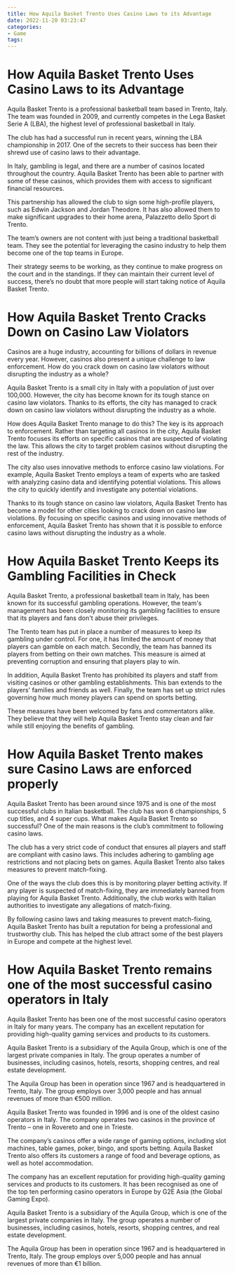 ```yaml
---
title: How Aquila Basket Trento Uses Casino Laws to its Advantage
date: 2022-11-20 03:23:47
categories:
- Game
tags:
---
```



#  How Aquila Basket Trento Uses Casino Laws to its Advantage

Aquila Basket Trento is a professional basketball team based in Trento, Italy. The team was founded in 2009, and currently competes in the Lega Basket Serie A (LBA), the highest level of professional basketball in Italy.

The club has had a successful run in recent years, winning the LBA championship in 2017. One of the secrets to their success has been their shrewd use of casino laws to their advantage.

In Italy, gambling is legal, and there are a number of casinos located throughout the country. Aquila Basket Trento has been able to partner with some of these casinos, which provides them with access to significant financial resources.

This partnership has allowed the club to sign some high-profile players, such as Edwin Jackson and Jordan Theodore. It has also allowed them to make significant upgrades to their home arena, Palazzetto dello Sport di Trento.

The team’s owners are not content with just being a traditional basketball team. They see the potential for leveraging the casino industry to help them become one of the top teams in Europe.

Their strategy seems to be working, as they continue to make progress on the court and in the standings. If they can maintain their current level of success, there’s no doubt that more people will start taking notice of Aquila Basket Trento.

#  How Aquila Basket Trento Cracks Down on Casino Law Violators

Casinos are a huge industry, accounting for billions of dollars in revenue every year. However, casinos also present a unique challenge to law enforcement. How do you crack down on casino law violators without disrupting the industry as a whole?

Aquila Basket Trento is a small city in Italy with a population of just over 100,000. However, the city has become known for its tough stance on casino law violators. Thanks to its efforts, the city has managed to crack down on casino law violators without disrupting the industry as a whole.

How does Aquila Basket Trento manage to do this? The key is its approach to enforcement. Rather than targeting all casinos in the city, Aquila Basket Trento focuses its efforts on specific casinos that are suspected of violating the law. This allows the city to target problem casinos without disrupting the rest of the industry.

The city also uses innovative methods to enforce casino law violations. For example, Aquila Basket Trento employs a team of experts who are tasked with analyzing casino data and identifying potential violations. This allows the city to quickly identify and investigate any potential violations.

Thanks to its tough stance on casino law violators, Aquila Basket Trento has become a model for other cities looking to crack down on casino law violations. By focusing on specific casinos and using innovative methods of enforcement, Aquila Basket Trento has shown that it is possible to enforce casino laws without disrupting the industry as a whole.

#  How Aquila Basket Trento Keeps its Gambling Facilities in Check

Aquila Basket Trento, a professional basketball team in Italy, has been known for its successful gambling operations. However, the team's management has been closely monitoring its gambling facilities to ensure that its players and fans don't abuse their privileges.

The Trento team has put in place a number of measures to keep its gambling under control. For one, it has limited the amount of money that players can gamble on each match. Secondly, the team has banned its players from betting on their own matches. This measure is aimed at preventing corruption and ensuring that players play to win.

In addition, Aquila Basket Trento has prohibited its players and staff from visiting casinos or other gambling establishments. This ban extends to the players' families and friends as well. Finally, the team has set up strict rules governing how much money players can spend on sports betting.

These measures have been welcomed by fans and commentators alike. They believe that they will help Aquila Basket Trento stay clean and fair while still enjoying the benefits of gambling.

#  How Aquila Basket Trento makes sure Casino Laws are enforced properly

Aquila Basket Trento has been around since 1975 and is one of the most successful clubs in Italian basketball. The club has won 6 championships, 5 cup titles, and 4 super cups. What makes Aquila Basket Trento so successful? One of the main reasons is the club’s commitment to following casino laws.

The club has a very strict code of conduct that ensures all players and staff are compliant with casino laws. This includes adhering to gambling age restrictions and not placing bets on games. Aquila Basket Trento also takes measures to prevent match-fixing.

One of the ways the club does this is by monitoring player betting activity. If any player is suspected of match-fixing, they are immediately banned from playing for Aquila Basket Trento. Additionally, the club works with Italian authorities to investigate any allegations of match-fixing.

By following casino laws and taking measures to prevent match-fixing, Aquila Basket Trento has built a reputation for being a professional and trustworthy club. This has helped the club attract some of the best players in Europe and compete at the highest level.

#  How Aquila Basket Trento remains one of the most successful casino operators in Italy

Aquila Basket Trento has been one of the most successful casino operators in Italy for many years. The company has an excellent reputation for providing high-quality gaming services and products to its customers.

Aquila Basket Trento is a subsidiary of the Aquila Group, which is one of the largest private companies in Italy. The group operates a number of businesses, including casinos, hotels, resorts, shopping centres, and real estate development.

The Aquila Group has been in operation since 1967 and is headquartered in Trento, Italy. The group employs over 3,000 people and has annual revenues of more than €500 million.

Aquila Basket Trento was founded in 1996 and is one of the oldest casino operators in Italy. The company operates two casinos in the province of Trento – one in Rovereto and one in Trieste.

The company’s casinos offer a wide range of gaming options, including slot machines, table games, poker, bingo, and sports betting. Aquila Basket Trento also offers its customers a range of food and beverage options, as well as hotel accommodation.

The company has an excellent reputation for providing high-quality gaming services and products to its customers. It has been recognised as one of the top ten performing casino operators in Europe by G2E Asia (the Global Gaming Expo).

Aquila Basket Trento is a subsidiary of the Aquila Group, which is one of the largest private companies in Italy. The group operates a number of businesses, including casinos, hotels, resorts, shopping centres, and real estate development.

The Aquila Group has been in operation since 1967 and is headquartered in Trento, Italy. The group employs over 5,000 people and has annual revenues of more than €1 billion.